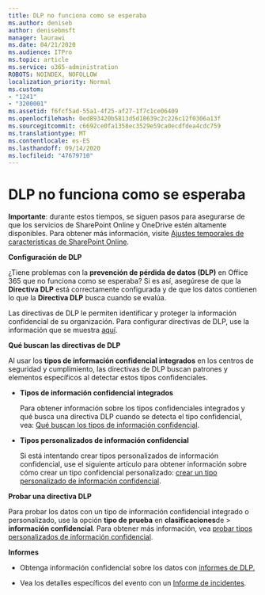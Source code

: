 ```yaml
---
title: DLP no funciona como se esperaba
ms.author: deniseb
author: denisebmsft
manager: laurawi
ms.date: 04/21/2020
ms.audience: ITPro
ms.topic: article
ms.service: o365-administration
ROBOTS: NOINDEX, NOFOLLOW
localization_priority: Normal
ms.custom:
- "1241"
- "3200001"
ms.assetid: f6fcf5ad-55a1-4f25-af27-1f7c1ce06409
ms.openlocfilehash: 0ed893420b5813d5d18639c2c226c12f0306a13f
ms.sourcegitcommit: c6692ce0fa1358ec3529e59ca0ecdfdea4cdc759
ms.translationtype: MT
ms.contentlocale: es-ES
ms.lasthandoff: 09/14/2020
ms.locfileid: "47679710"
---
```

# <a name="dlp-not-working-as-expected"></a>DLP no funciona como se esperaba

**Importante**: durante estos tiempos, se siguen pasos para asegurarse de que los servicios de SharePoint Online y OneDrive estén altamente disponibles. Para obtener más información, visite [Ajustes temporales de características de SharePoint Online](https://aka.ms/ODSPAdjustments).

 **Configuración de DLP**

¿Tiene problemas con la **prevención de pérdida de datos (DLP)** en Office 365 que no funciona como se esperaba? Si es así, asegúrese de que la **Directiva DLP** está correctamente configurada y de que los datos contienen lo que la **Directiva DLP** busca cuando se evalúa.
  
Las directivas de DLP le permiten identificar y proteger la información confidencial de su organización. Para configurar directivas de DLP, use la información que se muestra [aquí](https://docs.microsoft.com/office365/securitycompliance/prevent-data-loss#set-up-dlp).
  
 **Qué buscan las directivas de DLP**
  
Al usar los **tipos de información confidencial integrados** en los centros de seguridad y cumplimiento, las directivas de DLP buscan patrones y elementos específicos al detectar estos tipos confidenciales.
  
- **Tipos de información confidencial integrados**

    Para obtener información sobre los tipos confidenciales integrados y qué busca una directiva DLP cuando se detecta el tipo confidencial, vea: [Qué buscan los tipos de información confidencial](https://docs.microsoft.com/microsoft-365/compliance/sensitive-information-type-entity-definitions).

- **Tipos personalizados de información confidencial**

    Si está intentando crear tipos personalizados de información confidencial, use el siguiente artículo para obtener información sobre cómo crear un tipo confidencial personalizado: [crear un tipo personalizado de información confidencial](https://docs.microsoft.com/microsoft-365/compliance/create-a-custom-sensitive-information-type).

**Probar una directiva DLP**

Para probar los datos con un tipo de información confidencial integrado o personalizado, use la opción **tipo de prueba** en **clasificaciones**de  >  **información confidencial**. Para obtener más información, vea [probar tipos personalizados de información confidencial](https://docs.microsoft.com/microsoft-365/compliance/create-a-custom-sensitive-information-type#create-custom-sensitive-information-types-in-the-security--compliance-center).

 **Informes**
  
- Obtenga información confidencial sobre los datos con [informes de DLP.](https://docs.microsoft.com/microsoft-365/compliance/data-loss-prevention-policies#dlp-reports)

- Vea los detalles específicos del evento con un [Informe de incidentes](https://docs.microsoft.com/microsoft-365/compliance/data-loss-prevention-policies#incident-reports).
